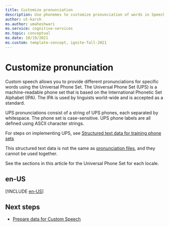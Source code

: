 ```yaml
---
title: Customize pronunciation
description: Use phonemes to customize pronunciation of words in Speech-to-Text.
author: ut-karsh
ms.author: umaheshwari
ms.service: cognitive-services
ms.topic: conceptual
ms.date: 10/19/2021
ms.custom: template-concept, ignite-fall-2021
---
```


# Customize pronunciation

Custom speech allows you to provide different pronunciations for specific words using the Universal Phone Set. The Universal Phone Set (UPS) is a machine-readable phone set that is based on the International Phonetic Set Alphabet (IPA). The IPA is used by linguists world-wide and is accepted as a standard.

UPS pronunciations consist of a string of UPS phones, each separated by whitespace. The phone set is case-sensitive. UPS phone labels are all defined using ASCII character strings.

For steps on implementing UPS, see [Structured text data for training phone sets](how-to-custom-speech-test-and-train.md#structured-text-data-for-training-public-preview)

This structured text data is not the same as [pronunciation files](how-to-custom-speech-test-and-train.md#pronunciation-data-for-training), and they cannot be used together.

See the sections in this article for the Universal Phone Set for each locale.

## en-US
[!INCLUDE [en-US](./includes/phonetic-sets/speech-to-text/en-us.md)]

## Next steps

* [Prepare data for Custom Speech](how-to-custom-speech-test-and-train.md)
